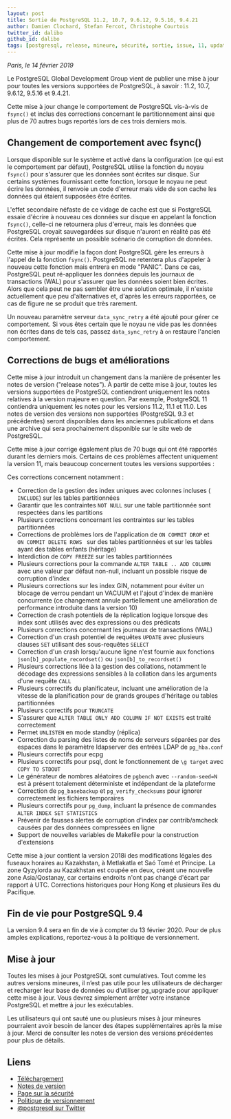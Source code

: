 ```yaml
---
layout: post
title: Sortie de PostgreSQL 11.2, 10.7, 9.6.12, 9.5.16, 9.4.21
author: Damien Clochard, Stefan Fercot, Christophe Courtois
twitter_id: dalibo
github_id: dalibo
tags: [postgresql, release, mineure, sécurité, sortie, issue, 11, update]
---
```


*Paris, le 14 février 2019*

Le PostgreSQL Global Development Group vient de publier une mise à jour pour 
toutes les versions supportées de PostgreSQL, à savoir : 11.2, 10.7, 9.6.12, 
9.5.16 et 9.4.21.

<!--MORE-->

Cette mise à jour change le comportement de PostgreSQL vis-à-vis de `fsync()` 
et inclus des corrections concernant le partitionnement ainsi que plus de 70 
autres bugs reportés lors de ces trois derniers mois.

      
## Changement de comportement avec fsync()

Lorsque disponible sur le système et activé dans la configuration (ce qui est 
le comportement par défaut), PostgreSQL utilise la fonction du noyau `fsync()` 
pour s'assurer que les données sont écrites sur disque.
Sur certains systèmes fournissant cette fonction, lorsque le noyau ne peut 
écrire les données, il renvoie un code d'erreur mais vide de son cache les 
données qui étaient supposées être écrites.

L'effet secondaire néfaste de ce vidage de cache est que si PostgreSQL essaie 
d'écrire à nouveau ces données sur disque en appelant la fonction `fsync()`, 
celle-ci ne retournera plus d'erreur, mais les données que PostgreSQL croyait 
sauvegardées sur disque n'auront en réalité pas été écrites. Cela représente 
un possible scénario de corruption de données.

Cette mise à jour modifie la façon dont PostgreSQL gère les erreurs à l'appel 
de la fonction `fsync()`. PostgreSQL ne retentera plus d'appeler à nouveau 
cette fonction mais entrera en mode "PANIC".
Dans ce cas, PostgreSQL peut ré-appliquer les données depuis les journaux de 
transactions (WAL) pour s'assurer que les données soient bien écrites. 
Alors que cela peut ne pas sembler être une solution optimale, il n'existe 
actuellement que peu d'alternatives et, d'après les erreurs rapportées, 
ce cas de figure ne se produit que très rarement.

Un nouveau paramètre serveur `data_sync_retry` a été ajouté pour gérer ce 
comportement. Si vous êtes certain que le noyau ne vide pas les données 
non écrites dans de tels cas, passez `data_sync_retry` à `on` restaure 
l'ancien comportement.


## Corrections de bugs et améliorations

Cette mise à jour introduit un changement dans la manière de présenter 
les notes de version ("release notes"). À partir de cette mise à jour, toutes
les versions supportées de PostgreSQL contiendront uniquement les notes
relatives à la version majeure en question. Par exemple, PostgreSQL 11
contiendra uniquement les notes pour les versions 11.2, 11.1 et 11.0. Les 
notes de version des versions non supportées (PostgreSQL 9.3 et précédentes) 
seront disponibles dans les anciennes publications et dans une archive 
qui sera prochainement disponible sur le site web de PostgreSQL.

 Cette mise à jour corrige également plus de 70 bugs qui ont été rapportés durant les 
 derniers mois. Certains de ces problèmes affectent uniquement la version 11,
 mais beaucoup concernent toutes les versions supportées :

Ces corrections concernent notamment :
          
 * Correction de la gestion des index uniques avec colonnes incluses ( `INCLUDE`)
 sur les tables partitionnées 
 * Garantir que les contraintes `NOT NULL` sur une table partitionnée sont 
    respectées dans les partitions
* Plusieurs corrections concernant les contraintes sur les tables partitionnées
* Corrections de problèmes lors de l'application de `ON COMMIT DROP` et  
   `ON COMMIT DELETE ROWS ` sur des tables partitionnées et sur les tables
   ayant des tables enfants (héritage)
* Interdiction de `COPY FREEZE`  sur les tables partitionnées
* Plusieurs corrections pour la commande   `ALTER TABLE .. ADD COLUMN` 
   avec une valeur par défaut non-null, incluant un possible risque de corruption d'index
*  Plusieurs corrections sur les index GIN, notamment pour éviter un blocage de verrou
pendant un VACUUM et l'ajout d'index de manière concurrente (ce changement 
annule partiellement une amélioration de performance introduite dans la version 10) 
*  Correction de crash potentiels de la réplication logique lorsque des index sont
   utilisés avec des  expressions ou des prédicats
*  Plusieurs corrections concernant les journaux de transactions (WAL)
*  Correction d'un crash potentiel de requêtes `UPDATE` avec plusieurs clauses
    `SET`  utilisant des sous-requêtes `SELECT`
*  Correction d'un crash lorsqu'aucune ligne n'est fournie aux fonctions 
    `json[b]_populate_recordset()` ou `json[b]_to_recordset()`   
*  Plusieurs corrections liée à la gestion des collations, notamment le décodage
   des expressions sensibles à la collation dans les arguments d'une requête `CALL`
* Plusieurs correctifs du planificateur, incluant une amélioration de la vitesse de la planification pour de grands groupes d'héritage ou tables partitionnées
* Plusieurs correctifs pour `TRUNCATE`
* S'assurer que `ALTER TABLE ONLY ADD COLUMN IF NOT EXISTS` est traité correctement
* Permet `UNLISTEN` en mode standby (réplica)
* Correction du parsing des listes de noms de serveurs séparées par des espaces dans le paramètre ldapserver des entrées LDAP de `pg_hba.conf`
* Plusieurs correctifs pour ecpg
* Plusieurs correctifs pour psql, dont le fonctionnement de `\g target` avec  `COPY TO STDOUT`
* Le générateur de nombres aléatoires de `pgbench` avec `--random-seed=N` est à présent totalement déterministe et indépendant de la plateforme
* Correction de  `pg_basebackup` et `pg_verify_checksums` pour ignorer correctement les fichiers temporaires
* Plusieurs correctifs pour `pg_dump`, incluant la présence  de commandes `ALTER INDEX SET STATISTICS`
* Prévenir de fausses alertes de corruption d'index par contrib/amcheck causées par des données compressées en ligne
* Support de nouvelles variables de Makefile pour la construction d'extensions
      
Cette mise à jour contient la version 2018i des modifications légales des fuseaux horaires
au Kazakhstan, à Metlakatla et Saó Tomé et Principe. La zone Qyzylorda au Kazakhstan
est coupée en deux, créant une nouvelle zone  Asia/Qostanay, car certains endroits n'ont pas changé d'écart par rapport à UTC.
Corrections historiques pour Hong Kong et plusieurs îles du Pacifique.

## Fin de vie pour PostgreSQL 9.4

La version 9.4 sera en fin de vie à compter du 13 février 2020. Pour de plus 
amples explications, reportez-vous à la politique de versionnement.

## Mise à jour

Toutes les mises à jour PostgreSQL sont cumulatives. Tout comme les autres
versions mineures, il n’est pas utile pour les utilisateurs de décharger et
recharger leur base de données ou d’utiliser pg_upgrade pour appliquer cette
mise à jour. Vous devrez simplement arrêter votre instance PostgreSQL et
mettre à jour les exécutables.

Les utilisateurs qui ont sauté une ou plusieurs mises à jour mineures
pourraient avoir besoin de lancer des étapes supplémentaires après la mise à
jour. Merci de consulter les notes de version des versions précédentes pour
plus de détails.

## Liens

* [Téléchargement](https://www.postgresql.org/download)
* [Notes de version](https://www.postgresql.org/docs/current/static/release.html)
* [Page sur la sécurité](https://www.postgresql.org/support/security/)
* [Politique de versionnement](https://www.postgresql.org/support/versioning/)
* [@postgresql sur Twitter](https://twitter.com/postgresql)

      

